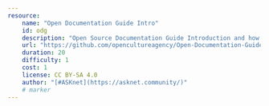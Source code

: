 ```yaml
---
resource:
    name: "Open Documentation Guide Intro"
    id: odg
    description: "Open Source Documentation Guide Introduction and how to use it"
    url: "https://github.com/opencultureagency/Open-Documentation-Guide"
    duration: 20
    difficulty: 1
    cost: 1
    license: CC BY-SA 4.0 
    author: "[#ASKnet](https://asknet.community/)"
    # marker
---
```

